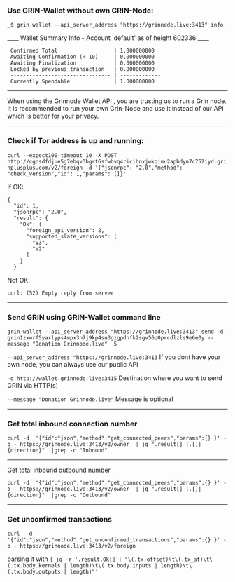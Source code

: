 ### Use GRIN-Wallet without own GRIN-Node:

```_$ grin-wallet --api_server_address "https://grinnode.live:3413" info```

____ Wallet Summary Info - Account 'default' as of height 602336 ____
```
 Confirmed Total                  | 1.000000000 
 Awaiting Confirmation (< 10)     | 0.000000000 
 Awaiting Finalization            | 0.000000000 
 Locked by previous transaction   | 0.000000000 
 -------------------------------- | ------------- 
 Currently Spendable              | 1.000000000 
```
-----------------------------------------

When using the Grinnode Wallet API , you are trusting us to run a Grin node. It is recommended to run your own Grin-Node and use it instead of our API which is better for your privacy.

-----------------------------------------
### Check if Tor address is up and running:

```curl --expect100-timeout 10 -X POST http://cgosdfdjue5g7ebqv3bgrt6sfwbvq4ricibnxjwkqimu2apbdyn7c752iyd.grinplusplus.com/v2/foreign -d '{"jsonrpc": "2.0","method": "check_version","id": 1,"params": []}' ```

If OK:

```
{
  "id": 1,
  "jsonrpc": "2.0",
  "result": {
    "Ok": {
      "foreign_api_version": 2,
      "supported_slate_versions": [
        "V3",
        "V2"
      ]
    }
  }
```

Not OK:

```curl: (52) Empty reply from server```


-----------------------------------------

### Send GRIN using GRIN-Wallet command line

```grin-wallet --api_server_address "https://grinnode.live:3413" send -d grin1zxwrf5yaxlyps4mpx3n7j9kp4su3gzgpdhfk2sgv56q0prcdlzls9e6e0y --message "Donation Grinnode.live"  5```


```--api_server_address "https://grinnode.live:3413```  If you dont have your own node, you can always use our public API

```-d http://wallet.grinnode.live:3415``` Destination where you want to send GRIN via HTTP(s)

```--message "Donation Grinnode.live"``` Message is optional


-----------------------------------------

### Get total inbound connection number

```
curl -d  '{"id":"json","method":"get_connected_peers","params":{} }' -o - https://grinnode.live:3413/v2/owner  | jq ".result[] |.[]| {direction}"  |grep -c "Inbound" 
```

-----------------------------------------

Get total inbound outbound number

```
curl -d  '{"id":"json","method":"get_connected_peers","params":{} }' -o - https://grinnode.live:3413/v2/owner  | jq ".result[] |.[]| {direction}"  |grep -c "Outbound" 
```
-----------------------------------------

### Get unconfirmed transactions 
```
curl  -d '{"id":"json","method":"get_unconfirmed_transactions","params":{} }' -o - https://grinnode.live:3413/v2/foreign 
```
parsing it with
```| jq -r '.result.Ok[] | "\(.tx.offset)\t\(.tx_at)\t\(.tx.body.kernels | length)\t\(.tx.body.inputs | length)\t\(.tx.body.outputs | length)"' ```


